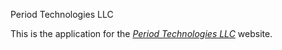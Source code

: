 Period Technologies LLC

This is the application for the [*Period Technologies LLC*](http://periodtech.com) website.